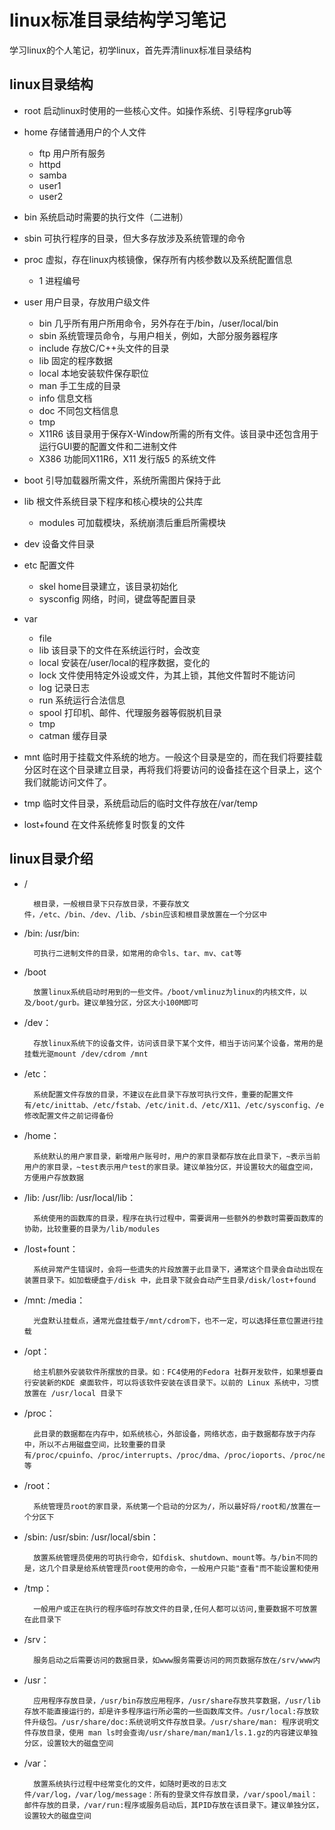 # linux标准目录结构学习笔记

学习linux的个人笔记，初学linux，首先弄清linux标准目录结构

## linux目录结构

* root 启动linux时使用的一些核心文件。如操作系统、引导程序grub等

* home 存储普通用户的个人文件
    * ftp 用户所有服务
    * httpd
    * samba
    * user1
    * user2
    
* bin 系统启动时需要的执行文件（二进制）

* sbin 可执行程序的目录，但大多存放涉及系统管理的命令

* proc 虚拟，存在linux内核镜像，保存所有内核参数以及系统配置信息
    * 1 进程编号
    
* user 用户目录，存放用户级文件
    * bin 几乎所有用户所用命令，另外存在于/bin，/user/local/bin
    * sbin 系统管理员命令，与用户相关，例如，大部分服务器程序
    * include 存放C/C++头文件的目录
    * lib 固定的程序数据
    * local 本地安装软件保存职位
    * man 手工生成的目录
    * info 信息文档
    * doc 不同包文档信息
    * tmp
    * X11R6 该目录用于保存X-Window所需的所有文件。该目录中还包含用于运行GUI要的配置文件和二进制文件
    * X386 功能同X11R6，X11 发行版5 的系统文件
    
* boot 引导加载器所需文件，系统所需图片保持于此

* lib 根文件系统目录下程序和核心模块的公共库
    * modules 可加载模块，系统崩溃后重启所需模块
    
* dev 设备文件目录

* etc 配置文件
    * skel home目录建立，该目录初始化
    * sysconfig 网络，时间，键盘等配置目录
    
* var 
    * file
    * lib 该目录下的文件在系统运行时，会改变
    * local 安装在/user/local的程序数据，变化的
    * lock 文件使用特定外设或文件，为其上锁，其他文件暂时不能访问
    * log 记录日志
    * run 系统运行合法信息
    * spool 打印机、邮件、代理服务器等假脱机目录
    * tmp 
    * catman 缓存目录

* mnt 临时用于挂载文件系统的地方。一般这个目录是空的，而在我们将要挂载分区时在这个目录建立目录，再将我们将要访问的设备挂在这个目录上，这个我们就能访问文件了。

* tmp 临时文件目录，系统启动后的临时文件存放在/var/temp

* lost+found 在文件系统修复时恢复的文件

## linux目录介绍

* /

        根目录，一般根目录下只存放目录，不要存放文件，/etc、/bin、/dev、/lib、/sbin应该和根目录放置在一个分区中
        
* /bin: /usr/bin:

        可执行二进制文件的目录，如常用的命令ls、tar、mv、cat等
        
* /boot
        
        放置linux系统启动时用到的一些文件。/boot/vmlinuz为linux的内核文件，以及/boot/gurb。建议单独分区，分区大小100M即可
        
* /dev：

        存放linux系统下的设备文件，访问该目录下某个文件，相当于访问某个设备，常用的是挂载光驱mount /dev/cdrom /mnt
        
* /etc：

        系统配置文件存放的目录，不建议在此目录下存放可执行文件，重要的配置文件有/etc/inittab、/etc/fstab、/etc/init.d、/etc/X11、/etc/sysconfig、/etc/xinetd.d修改配置文件之前记得备份
        
* /home：

        系统默认的用户家目录，新增用户账号时，用户的家目录都存放在此目录下，~表示当前用户的家目录，~test表示用户test的家目录。建议单独分区，并设置较大的磁盘空间，方便用户存放数据
        
* /lib: /usr/lib: /usr/local/lib：

        系统使用的函数库的目录，程序在执行过程中，需要调用一些额外的参数时需要函数库的协助，比较重要的目录为/lib/modules
        
* /lost+fount：

        系统异常产生错误时，会将一些遗失的片段放置于此目录下，通常这个目录会自动出现在装置目录下。如加载硬盘于/disk 中，此目录下就会自动产生目录/disk/lost+found
        
* /mnt: /media：

        光盘默认挂载点，通常光盘挂载于/mnt/cdrom下，也不一定，可以选择任意位置进行挂载
        
* /opt：

        给主机额外安装软件所摆放的目录。如：FC4使用的Fedora 社群开发软件，如果想要自行安装新的KDE 桌面软件，可以将该软件安装在该目录下。以前的 Linux 系统中，习惯放置在 /usr/local 目录下
        
* /proc：

        此目录的数据都在内存中，如系统核心，外部设备，网络状态，由于数据都存放于内存中，所以不占用磁盘空间，比较重要的目录有/proc/cpuinfo、/proc/interrupts、/proc/dma、/proc/ioports、/proc/net/*等
        
* /root：

        系统管理员root的家目录，系统第一个启动的分区为/，所以最好将/root和/放置在一个分区下
        
* /sbin: /usr/sbin: /usr/local/sbin：

        放置系统管理员使用的可执行命令，如fdisk、shutdown、mount等。与/bin不同的是，这几个目录是给系统管理员root使用的命令，一般用户只能"查看"而不能设置和使用
        
* /tmp：

        一般用户或正在执行的程序临时存放文件的目录,任何人都可以访问,重要数据不可放置在此目录下
        
* /srv：

        服务启动之后需要访问的数据目录，如www服务需要访问的网页数据存放在/srv/www内
        
* /usr：

        应用程序存放目录，/usr/bin存放应用程序，/usr/share存放共享数据，/usr/lib存放不能直接运行的，却是许多程序运行所必需的一些函数库文件。/usr/local:存放软件升级包。/usr/share/doc:系统说明文件存放目录。/usr/share/man: 程序说明文件存放目录，使用 man ls时会查询/usr/share/man/man1/ls.1.gz的内容建议单独分区，设置较大的磁盘空间
        
* /var：

        放置系统执行过程中经常变化的文件，如随时更改的日志文件/var/log，/var/log/message：所有的登录文件存放目录，/var/spool/mail：邮件存放的目录，/var/run:程序或服务启动后，其PID存放在该目录下。建议单独分区，设置较大的磁盘空间